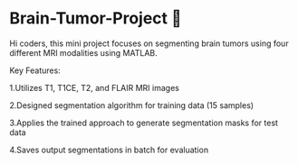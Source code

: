 # Brain-Tumor-Project 🧠 
Hi coders, this mini project focuses on segmenting brain tumors using four different MRI modalities using MATLAB.

Key Features:

1.Utilizes T1, T1CE, T2, and FLAIR MRI images

2.Designed segmentation algorithm for training data (15 samples)

3.Applies the trained approach to generate segmentation masks for test data

4.Saves output segmentations in batch for evaluation

